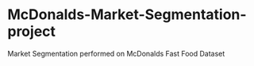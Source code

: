 # McDonalds-Market-Segmentation-project
Market Segmentation performed on McDonalds Fast Food Dataset
